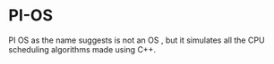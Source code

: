 # PI-OS
PI OS as the name suggests is not an OS , but it simulates all the CPU scheduling algorithms made using C++.

